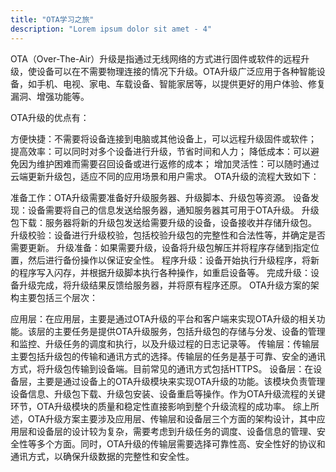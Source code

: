 ```yaml
---
title: "OTA学习之旅"
description: "Lorem ipsum dolor sit amet - 4"
---
```




OTA（Over-The-Air）升级是指通过无线网络的方式进行固件或软件的远程升级，使设备可以在不需要物理连接的情况下升级。OTA升级广泛应用于各种智能设备，如手机、电视、家电、车载设备、智能家居等，以提供更好的用户体验、修复漏洞、增强功能等。

OTA升级的优点有：

方便快捷：不需要将设备连接到电脑或其他设备上，可以远程升级固件或软件；
提高效率：可以同时对多个设备进行升级，节省时间和人力；
降低成本：可以避免因为维护困难而需要召回设备或进行返修的成本；
增加灵活性：可以随时通过云端更新升级包，适应不同的应用场景和用户需求。
OTA升级的流程大致如下：

准备工作：OTA升级需要准备好升级服务器、升级脚本、升级包等资源。
设备发现：设备需要将自己的信息发送给服务器，通知服务器其可用于OTA升级。
升级包下载：服务器将新的升级包发送给需要升级的设备，设备接收并存储升级包。
升级校验：设备进行升级校验，包括校验升级包的完整性和合法性等，并确定是否需要更新。
升级准备：如果需要升级，设备将升级包解压并将程序存储到指定位置，然后进行备份操作以保证安全性。
程序升级：设备开始执行升级程序，将新的程序写入闪存，并根据升级脚本执行各种操作，如重启设备等。
完成升级：设备升级完成，将升级结果反馈给服务器，并将原有程序还原。
OTA升级方案的架构主要包括三个层次：

应用层：在应用层，主要是通过OTA升级的平台和客户端来实现OTA升级的相关功能。该层的主要任务是提供OTA升级服务，包括升级包的存储与分发、设备的管理和监控、升级任务的调度和执行，以及升级过程的日志记录等。
传输层：传输层主要包括升级包的传输和通讯方式的选择。传输层的任务是基于可靠、安全的通讯方式，将升级包传输到设备端。目前常见的通讯方式包括HTTPS。
设备层：在设备层，主要是通过设备上的OTA升级模块来实现OTA升级的功能。该模块负责管理设备信息、升级包下载、升级包安装、设备重启等操作。作为OTA升级流程的关键环节，OTA升级模块的质量和稳定性直接影响到整个升级流程的成功率。
综上所述，OTA升级方案主要涉及应用层、传输层和设备层三个方面的架构设计，其中应用层和设备层的设计较为复杂，需要考虑到升级任务的调度、设备信息的管理、安全性等多个方面。同时，OTA升级的传输层需要选择可靠性高、安全性好的协议和通讯方式，以确保升级数据的完整性和安全性。